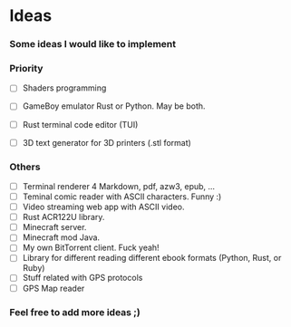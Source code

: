 # Ideas
### Some ideas I would like to implement

### Priority

- [ ] Shaders programming
- [ ] GameBoy emulator Rust or Python. May be both.
- [ ] Rust terminal code editor (TUI)
- [ ] 3D text generator for 3D printers (.stl format) 


### Others

- [ ] Terminal renderer 4 Markdown, pdf, azw3, epub, ...
- [ ] Teminal comic reader with ASCII characters. Funny :)
- [ ] Video streaming web app with ASCII video.
- [ ] Rust ACR122U library.
- [ ] Minecraft server.
- [ ] Minecraft mod Java.
- [ ] My own BitTorrent client. Fuck yeah!
- [ ] Library for different reading different ebook formats (Python, Rust, or Ruby)
- [ ] Stuff related with GPS protocols
- [ ] GPS Map reader

### Feel free to add more ideas ;)
